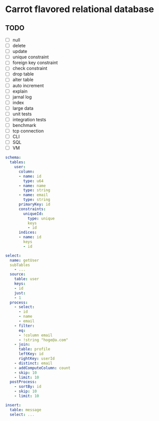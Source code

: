 # Carrot flavored relational database

## TODO
- [ ] null
- [ ] delete
- [ ] update
- [ ] unique constraint
- [ ] foreign key constraint
- [ ] check constraint
- [ ] drop table
- [ ] alter table
- [ ] auto increment
- [ ] explain
- [ ] jarnal log
- [ ] index
- [ ] large data
- [ ] unit tests
- [ ] integration tests
- [ ] benchmark
- [ ] tcp connection
- [ ] CLI
- [ ] SQL
- [ ] VM

``` yaml
schema:
  tables:
    user:
      column:
      - name: id
        type: u64
      - name: name
        type: string
      - name: email
        type: string
      primaryKey: id
      constraints:
        uniqueId:
          type: unique
          keys
          - id
      indices:
      - name: id
        keys
        - id  

select:
  name: getUser
  subTables
    - ...
  source:
    table: user
    keys:
    - id
    just:
    - 1
  process:
    - select:
      - id
      - name
      - email
    - filter:
      eq:
      - !column email
      - !string "hoge@a.com"
    - join:
      table: profile
      leftKey: id
      rightKey: userId
    - distinct: email
    - addComputeColumn: count
    - skip: 10
    - limit: 10
  postProcess:
    - sortBy: id
    - skip: 10
    - limit: 10

insert:
  table: message
  select: ...
```
